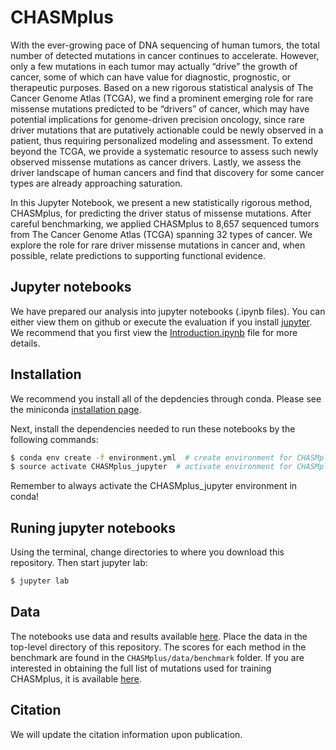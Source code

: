 # CHASMplus

With the ever-growing pace of DNA sequencing of human tumors, the total number of detected mutations in cancer continues to accelerate. However, only a few mutations in each tumor may actually “drive” the growth of cancer, some of which can have value for diagnostic, prognostic, or therapeutic purposes. Based on a new rigorous statistical analysis of The Cancer Genome Atlas (TCGA), we find a prominent emerging role for rare missense mutations predicted to be “drivers” of cancer, which may have potential implications for genome-driven precision oncology, since rare driver mutations that are putatively actionable could be newly observed in a patient, thus requiring personalized modeling and assessment. To extend beyond the TCGA, we provide a systematic resource to assess such newly observed missense mutations as cancer drivers. Lastly, we assess the driver landscape of human cancers and find that discovery for some cancer types are already approaching saturation.

In this Jupyter Notebook, we present a new statistically rigorous method, CHASMplus, for predicting the driver status of missense mutations. After careful benchmarking, we applied CHASMplus to 8,657 sequenced tumors from The Cancer Genome Atlas (TCGA) spanning 32 types of cancer. We explore the role for rare driver missense mutations in cancer and, when possible, relate predictions to supporting functional evidence. 

## Jupyter notebooks

We have prepared our analysis into jupyter notebooks (.ipynb files). You can either view
them on github or execute the evaluation if you install [jupyter](http://jupyter.org/). We recommend that you first
view the [Introduction.ipynb](Introduction.ipynb) file for more details.

## Installation

We recommend you install all of the depdencies through conda. Please see the miniconda [installation page](https://conda.io/miniconda.html).

Next, install the dependencies needed to run these notebooks by the following commands:

```bash
$ conda env create -f environment.yml  # create environment for CHASMplus
$ source activate CHASMplus_jupyter  # activate environment for CHASMplus jupyter analysis
```

Remember to always activate the CHASMplus_jupyter environment in conda!

## Runing jupyter notebooks

Using the terminal, change directories to where you download this repository. Then start jupyter lab:

```bash
$ jupyter lab
```

## Data

The notebooks use data and results available [here](http://karchinlab.org/data/CHASMplus/Tokheim_2018.tar.gz).
Place the data in the top-level directory of this repository.
The scores for each method in the benchmark are found in the `CHASMplus/data/benchmark` folder. If you are interested
in obtaining the full list of mutations used for training CHASMplus, it is available [here](http://karchinlab.org/data/CHASMplus/formatted_training_list.txt.gz).

## Citation

We will update the citation information upon publication.
